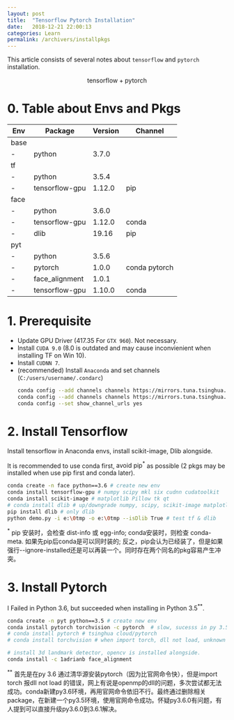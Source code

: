 ```yaml
---
layout: post
title:  "Tensorflow Pytorch Installation"
date:   2018-12-21 22:00:13
categories: Learn
permalink: /archivers/installpkgs
---
```


This article consists of several notes about `tensorflow` and `pytorch` installation.

$$
\text{tensorflow} + \text{pytorch}
$$

<!--more-->

# 0. Table about Envs and Pkgs

|Env|Package|Version|Channel| 
|---|---|---|---|
base|
-|python| 3.7.0
tf|
-|python| 3.5.4 | 
-|tensorflow-gpu| 1.12.0 | pip 
face|
-|python| 3.6.0 |
-|tensorflow-gpu| 1.12.0 | conda
-|dlib| 19.16 | pip  
pyt|
-|python| 3.5.6 | 
-|pytorch| 1.0.0 | conda pytorch
-|face_alignment| 1.0.1 | 
-|tensorflow-gpu| 1.10.0 | conda

# 1. Prerequisite 
- Update GPU Driver (417.35 For `GTX 960`). Not necessary.
- Install `CUDA 9.0` (8.0 is outdated and may cause inconvienient when installing TF on Win 10).
- Install `CUDNN 7`.
- (recommended) Install `Anaconda` and set channels (`C:/users/username/.condarc`)
    ~~~bash
    conda config --add channels channels https://mirrors.tuna.tsinghua.edu.cn/anaconda/pkgs/free/  
    conda config --add channels channels https://mirrors.tuna.tsinghua.edu.cn/anaconda/pkgs/main/
    conda config --set show_channel_urls yes  
    ~~~

# 2. Install Tensorflow 
Install tensorflow in Anaconda envs, install scikit-image, Dlib alongside.

It is recommended to use conda first, $\text{avoid pip}^{\ast}$ as possible (2 pkgs may be installed when use pip first and conda later). 

~~~bash
conda create -n face python==3.6 # create new env
conda install tensorflow-gpu # numpy scipy mkl six cudnn cudatoolkit
conda install scikit-image # matplotlib Pillow tk qt
# conda install dlib # up/downgrade numpy, scipy, scikit-image matplotlib ect.
pip install dlib # only dlib
python demo.py -i e:\0tmp -o e:\0tmp --isDlib True # test tf & dlib
~~~

$^{\ast}$ pip 安装时，会检查 dist-info 或 egg-info; conda安装时，则检查 conda-meta.
如果先pip后conda是可以同时装的; 反之，pip会认为已经装了，但是如果强行--ignore-installed还是可以再装一个。同时存在两个同名的pkg容易产生冲突。

# 3. Install Pytorch 
I Failed in Python 3.6, but succeeded when installing in $\text{Python 3.5}^{\ast\ast}$.

~~~bash
conda create -n pyt python==3.5 # create new env
conda install pytorch torchvision -c pytorch  # slow, sucesss in py 3.5
# conda install pytorch # tsinghua cloud/pytorch
# conda install torchvision # when import torch, dll not load, unknown bug.

# install 3d landmark detector, opencv is installed alongside.
conda install -c 1adrianb face_alignment 
~~~

$^{\ast\ast}$ 首先是在py 3.6 通过清华源安装pytorch（因为比官网命令快），但是import torch 报dll not load 的错误，网上有说是openmp的dll的问题，多次尝试都无法成功。conda新建py3.6环境，再用官网命令依旧不行。最终通过删除相关package，在新建一个py3.5环境，使用官网命令成功。怀疑py3.6.0有问题，有人提到可以直接升级py3.6.0到3.6.1解决。

